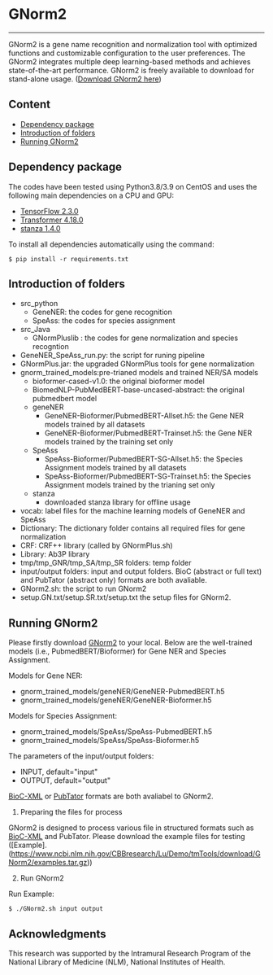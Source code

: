 # GNorm2
***
GNorm2 is a gene name recognition and normalization tool with optimized functions and customizable configuration to the user preferences. The GNorm2 integrates multiple deep learning-based methods and achieves state-of-the-art performance. GNorm2 is freely available to download for stand-alone usage. ([Download GNorm2 here](https://www.ncbi.nlm.nih.gov/CBBresearch/Lu/Demo/tmTools/download/GNorm2/GNorm2.tar.gz))

## Content
- [Dependency package](#package)
- [Introduction of folders](#intro)
- [Running GNorm2](#pipeline)

## Dependency package
<a name="package"></a>
The codes have been tested using Python3.8/3.9 on CentOS and uses the following main dependencies on a CPU and GPU:
- [TensorFlow 2.3.0](https://www.tensorflow.org/)
- [Transformer 4.18.0](https://huggingface.co/docs/transformers/installation)
- [stanza 1.4.0](stanfordnlp.github.io/stanza/)

To install all dependencies automatically using the command:

    $ pip install -r requirements.txt


## Introduction of folders
<a name="intro"></a>

- src_python
	- GeneNER: the codes for gene recognition
	- SpeAss: the codes for species assignment
- src_Java
	- GNormPluslib : the codes for gene normalization and species recogntion
- GeneNER_SpeAss_run.py: the script for runing pipeline
- GNormPlus.jar: the upgraded GNormPlus tools for gene normalization
- gnorm_trained_models:pre-trianed models and trained NER/SA models
	- bioformer-cased-v1.0: the original bioformer model
	- BiomedNLP-PubMedBERT-base-uncased-abstract: the original pubmedbert model
	- geneNER
		- GeneNER-Bioformer/PubmedBERT-Allset.h5: the Gene NER models trained by all datasets
		- GeneNER-Bioformer/PubmedBERT-Trainset.h5: the Gene NER models trained by the training set only
	- SpeAss
		- SpeAss-Bioformer/PubmedBERT-SG-Allset.h5: the Species Assignment models trained by all datasets
		- SpeAss-Bioformer/PubmedBERT-SG-Trainset.h5: the Species Assignment models trained by the trianing set only
	- stanza
		- downloaded stanza library for offline usage
- vocab: label files for the machine learning models of GeneNER and SpeAss
- Dictionary: The dictionary folder contains all required files for gene normalization
- CRF: CRF++ library (called by GNormPlus.sh)
- Library: Ab3P library
- tmp/tmp_GNR/tmp_SA/tmp_SR folders: temp folder
- input/output folders: input and output folders. BioC (abstract or full text) and PubTator (abstract only) formats are both avaliable.
- GNorm2.sh: the script to run GNorm2
- setup.GN.txt/setup.SR.txt/setup.txt the setup files for GNorm2.

## Running GNorm2
<a name="pipeline"></a>
Please firstly download [GNorm2](https://www.ncbi.nlm.nih.gov/CBBresearch/Lu/Demo/tmTools/download/GNorm2/GNorm2.tar.gz) to your local.
Below are the well-trained models (i.e., PubmedBERT/Bioformer) for Gene NER and Species Assignment.

Models for Gene NER:
- gnorm_trained_models/geneNER/GeneNER-PubmedBERT.h5
- gnorm_trained_models/geneNER/GeneNER-Bioformer.h5

Models for Species Assignment:
- gnorm_trained_models/SpeAss/SpeAss-PubmedBERT.h5
- gnorm_trained_models/SpeAss/SpeAss-Bioformer.h5

The parameters of the input/output folders:

- INPUT, default="input"
- OUTPUT, default="output"

[BioC-XML](bioc.sourceforge.net) or [PubTator](https://www.ncbi.nlm.nih.gov/CBBresearch/Lu/Demo/tmTools/Format.html) formats are both avaliabel to GNorm2.

1. Preparing the files for process

GNorm2 is designed to process various file in structured formats such as [BioC-XML](https://0-www-ncbi-nlm-nih-gov.brum.beds.ac.uk/research/bionlp/APIs/BioC-PMC/) and PubTator.
Please download the example files for testing ([Example].(https://www.ncbi.nlm.nih.gov/CBBresearch/Lu/Demo/tmTools/download/GNorm2/examples.tar.gz))

2. Run GNorm2

Run Example:

    $ ./GNorm2.sh input output

## Acknowledgments
This research was supported by the Intramural Research Program of the National Library of Medicine (NLM), National Institutes of Health.
